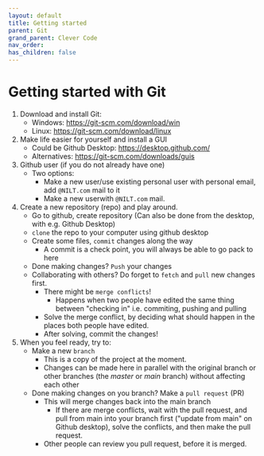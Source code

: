 ```yaml
---
layout: default
title: Getting started
parent: Git
grand_parent: Clever Code
nav_order: 
has_children: false
---
```

# Getting started with Git

1. Download and install Git:
    - Windows: https://git-scm.com/download/win
    - Linux: https://git-scm.com/download/linux
2. Make life easier for yourself and install a GUI 
    - Could be Github Desktop: https://desktop.github.com/ 
    - Alternatives: https://git-scm.com/downloads/guis
3. Github user (if you do not already have one)
    - Two options:
        - Make a new user/use existing personal user with personal email, add `@NILT.com` mail to it
        - Make a new userwith `@NILT.com` mail.
4. Create a new repository (repo) and play around.
    - Go to github, create repository (Can also be done from the desktop, with e.g. Github Desktop)
    - `clone` the repo to your computer using github desktop
    - Create some files, `commit` changes along the way
        - A commit is a check point, you will always be able to go pack to here
    - Done making changes? `Push` your changes
    - Collaborating with others? Do forget to `fetch` and `pull` new changes first.
        - There might be `merge conflicts`!
            - Happens when two people have edited the same thing between "checking in" i.e. commiting, pushing and pulling
        - Solve the merge conflict, by deciding what should happen in the places both people have edited.
        - After solving, commit the changes!
5. When you feel ready, try to:
    - Make a new `branch`
        - This is a copy of the project at the moment.
        - Changes can be made here in parallel with the original branch or other branches (the *master* or *main* branch)
          without affecting each other
    - Done making changes on you branch? Make a `pull request` (PR)
        - This will merge changes back into the main branch
            - If there are merge conflicts, wait with the pull request, 
              and pull from main into your branch first ("update from main" on Github desktop),
              solve the conflicts, and then make the pull request.
        - Other people can review you pull request, before it is merged.